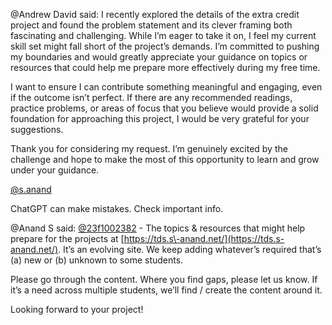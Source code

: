 @Andrew David said: I recently explored the details of the extra credit project and found the problem statement and its clever framing both fascinating and challenging. While I’m eager to take it on, I feel my current skill set might fall short of the project’s demands. I’m committed to pushing my boundaries and would greatly appreciate your guidance on topics or resources that could help me prepare more effectively during my free time.


I want to ensure I can contribute something meaningful and engaging, even if the outcome isn’t perfect. If there are any recommended readings, practice problems, or areas of focus that you believe would provide a solid foundation for approaching this project, I would be very grateful for your suggestions.


Thank you for considering my request. I’m genuinely excited by the challenge and hope to make the most of this opportunity to learn and grow under your guidance.  

[@s.anand](/u/s.anand)


ChatGPT can make mistakes. Check important info.


@Anand S said: [@23f1002382](/u/23f1002382) \- The topics \& resources that might help prepare for the projects at [https://tds.s\-anand.net/](https://tds.s-anand.net/). It’s an evolving site. We keep adding whatever’s required that’s (a) new or (b) unknown to some students.


Please go through the content. Where you find gaps, please let us know. If it’s a need across multiple students, we’ll find / create the content around it.


Looking forward to your project!

